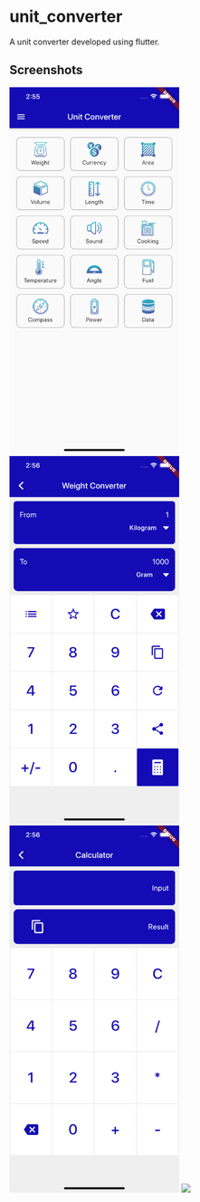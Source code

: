 # unit_converter

A unit converter developed using flutter.

## Screenshots
<p float="left">
<img src="screenshots/home-screen.png" width="300" />
<img src="screenshots/weight-converter.png" width="300" />
<img src="screenshots/built-in-calculator.png" width="300" />
  <img src="screenshotsweight-unit-list.png" width="300"/>
</p>
